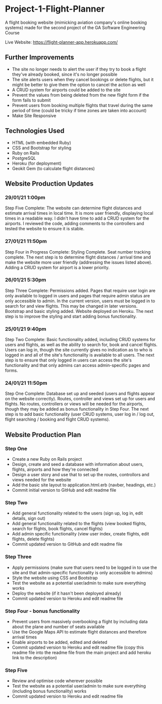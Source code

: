 # Project-1-Flight-Planner

A flight booking website (mimicking aviation company's online booking systems) made for the second project of the GA Software Engineering Course

Live Website: https://flight-planner-app.herokuapp.com/

## Further Improvements

* The site no longer needs to alert the user if they try to book a flight they've already booked, since it's no longer possible
* The site alerts users when they cancel bookings or delete flights, but it might be better to give them the option to cancel the action as well
* A CRUD system for airports could be added to the site
* Prevent the values from being deleted from the new flight form if the form fails to submit
* Prevent users from booking multiple flights that travel during the same period of time (could be tricky if time zones are taken into account)
* Make Site Responsive

## Technologies Used
* HTML (with embedded Ruby)
* CSS and Bootstrap for styling
* Ruby on Rails
* PostgreSQL
* Heroku (for deployment)
* Geokit Gem (to calculate flight distances)

## Website Production Updates

### 29/01/21 1:00pm

Step Five Complete: The website can determine flight distances and estimate arrival times in local time. It is more user friendly, displaying local times in a readable way. I didn't have time to add a CRUD system for the airports. I reviewed the code, adding comments to the controllers and tested the website to ensure it is stable.

### 27/01/21 11:50pm

Step Four in Progress Complete: Styling Complete. Seat number tracking complete. The next step is to determine flight distances / arrival time and make the website more user friendly (addressing the issues listed above). Adding a CRUD system for airport is a lower priority.

### 26/01/21 5:30pm

Step Three Complete: Permissions added. Pages that require user login are only available to logged in users and pages that require admin status are only accessible to admin. In the current version, users must be logged in to search for and view flights. This may be changed in later versions. Bootstrap and basic styling added. Website deployed on Heroku. The next step is to improve the styling and start adding bonus functionality.

### 25/01/21 9:40pm

Step Two Complete: Basic functionality added, including CRUD systems for users and flights, as well as the ability to search for, book and cancel flights. Users can log in, though the site currently gives no indication as to who is logged in and all of the site's functionality is available to all users. The next step is to ensure that only logged in users can access the site's functionality and that only admins can access admin-specific pages and forms.

### 24/01/21 11:50pm

Step One Complete: Database set up and seeded (users and flights appear on the website correctly). Routes, controller and views set up for users and flights. No routes, controllers or views will be needed for the airports, though they may be added as bonus functionality in Step Four. The next step is to add basic functionality (user CRUD systems, user log in / log out, flight searching / booking and flight CRUD systems).

## Website Production Plan

### Step One
* Create a new Ruby on Rails project
* Design, create and seed a database with information about users, flights, airports and how they're connected
* Design a user story and use that to set up the routes, controllors and views needed for the website
* Add the basic site layout to application.html.erb (navber, headings, etc.)
* Commit initial version to GitHub and edit readme file

### Step Two
* Add general functionality related to the users (sign up, log in, edit details, sign out)
* Add general functionality related to the flights (view booked flights, search for flights, book flights, cancel flights)
* Add admin specific functionality (view user index, create flights, edit flights, delete flights)
* Commit updated version to GitHub and edit readme file

### Step Three
* Apply permissions (make sure that users need to be logged in to use the site and that admin-specific functionality is only accessible to admins)
* Style the website using CSS and Bootstrap
* Test the website as a potential user/admin to make sure everything works
* Deploy the website (if it hasn't been deployed already)
* Commit updated version to Heroku and edit readme file

### Step Four - bonus functionality
* Prevent users from massively overbooking a flight by including data about the plane and number of seats available
* Use the Google Maps API to estimate flight distances and therefore arrival times
* Enable airports to be added, edited and deleted
* Commit updated version to Heroku and edit readme file (copy this readme file into the readme file from the main project and add heroku link to the description)

### Step Five
* Review and optimise code wherever possible
* Test the website as a potential user/admin to make sure everything (including bonus functionality) works
* Commit updated version to Heroku and edit readme file

